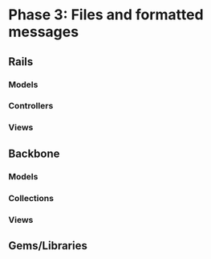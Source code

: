 # Phase 3: Files and formatted messages

## Rails
### Models

### Controllers

### Views

## Backbone
### Models

### Collections

### Views

## Gems/Libraries
